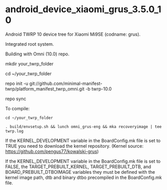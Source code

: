 # android_device_xiaomi_grus_3.5.0_10

Android TWRP 10 device tree for Xiaomi Mi9SE (codname: grus).

Integrated root system.

Building with Omni (10.0) repo.

mkdir your_twrp_folder

cd ~/your_twrp_folder

repo init -u git://github.com/minimal-manifest-twrp/platform_manifest_twrp_omni.git -b twrp-10.0

repo sync

To compile:

```
cd ~/your_twrp_folder

. build/envsetup.sh && lunch omni_grus-eng && mka recoveryimage | tee twrp.log

```
If the KERNEL_DEVELOPMENT variable in the BoardConfig.mk file is set to TRUE you need to download the kernel repository.
(Kernel source: https://github.com/pengus77/kowalski-grus)

If the KERNEL_DEVELOPMENT variable in the BoardConfig.mk file is set to FALSE, the TARGET_PREBUILT_KERNEL, TARGET_PREBUILT_DTB, and BOARD_PREBUILT_DTBOIMAGE variables
they must be defined with the kernel image path, dtb and binary dtbo precompiled in the BoardConfig.mk file.
